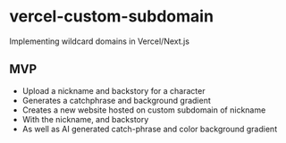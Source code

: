 # vercel-custom-subdomain
Implementing wildcard domains in Vercel/Next.js

## MVP
- Upload a nickname and backstory for a character
- Generates a catchphrase and background gradient
- Creates a new website hosted on custom subdomain of nickname
- With the nickname, and backstory
- As well as AI generated catch-phrase and color background gradient
